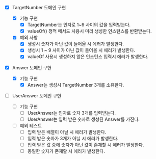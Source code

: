 - [x] TargetNumber 도메인 구현

  - [x] 기능 구현
    - [x] TargetNumber는 인자로 1~9 사이의 값을 입력받는다.
    - [x] valueOf() 정적 메서드 사용시 미리 생성한 인스턴스를 반환받는다.
  - [x] 예외 사항
    - [x] 생성시 숫자가 아닌 값이 들어올 시 에러가 발생한다.
    - [x] 생성시 1 ~ 9 사이가 아닌 값이 들어올 시 에러가 발생한다.
    - [x] valueOf 사용시 생성하지 않은 인스턴스 입력시 에러가 발생한다.

- [x] Answer 도메인 구현

  - [x] 기능 구현
    - [x] Answer는 생성시 TargetNumber 3개를 소유한다.

- [ ] UserAnswer 도메인 구현
  - [ ] 기능 구현
    - [ ] UserAnswer는 인자로 숫자 3개를 입력받는다.
    - [ ] UserAnswer는 입력 받은 숫자로 생성된 Answer를 가진다.
  - [ ] 예외 테스트
    - [ ] 입력 받은 배열이 아닐 시 에러가 발생한다.
    - [ ] 입력 받은 숫자가 3개가 아닐 시 에러가 발생한다.
    - [ ] 입력 받은 값 중에 숫자가 아닌 값이 존재할 시 에러가 발생한다.
    - [ ] 동일한 숫자가 존재할 시 에러가 발생한다.
